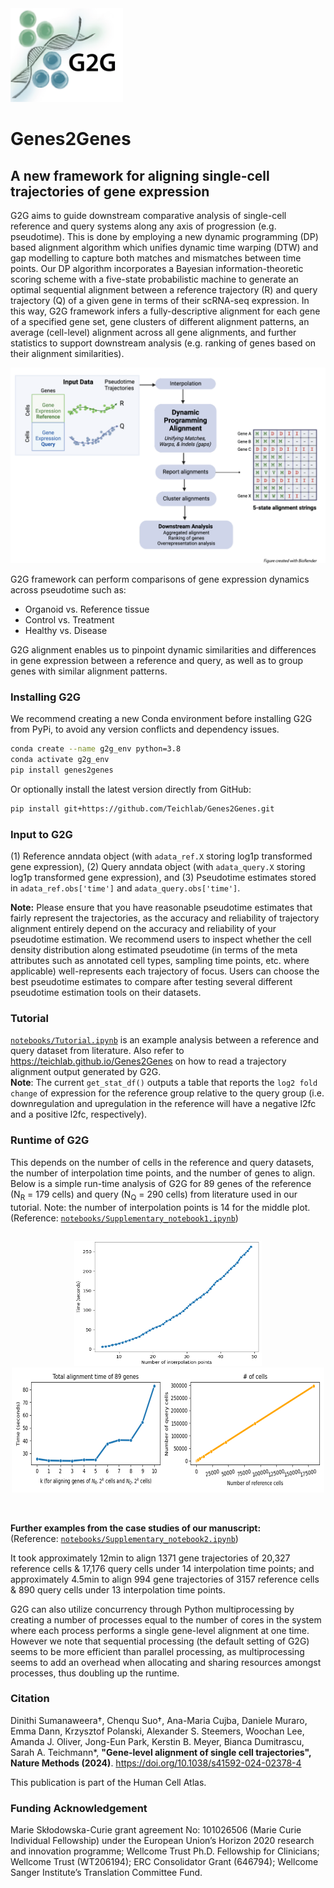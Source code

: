 <img src="images/G2G_logo_new.png" alt="Image" width="180" height="150">

# Genes2Genes

## A new framework for aligning single-cell trajectories of gene expression 
G2G aims to guide downstream comparative analysis of single-cell reference and query systems along any axis of progression (e.g. pseudotime). 
This is done by employing a new dynamic programming (DP) based alignment algorithm which unifies dynamic time warping (DTW) and gap modelling to capture both matches and mismatches between time points. Our DP algorithm incorporates a Bayesian information-theoretic scoring scheme with a five-state probabilistic machine to generate an optimal sequential alignment between a reference trajectory (R) and query trajectory (Q) of a given gene in terms of their scRNA-seq expression. In this way, G2G framework infers a fully-descriptive alignment for each gene of a specified gene set, gene clusters of different alignment patterns, an average (cell-level) alignment across all gene alignments, and further statistics to support downstream analysis (e.g. ranking of genes based on their alignment similarities).

<img src="images/G2G_framework_overview.png" alt="Image">

G2G framework can perform comparisons of gene expression dynamics across pseudotime such as:
<ul>
    <li>Organoid vs. Reference tissue
    <li>Control vs. Treatment
    <li>Healthy vs. Disease
</ul>  
G2G alignment enables us to pinpoint dynamic similarities and differences in gene expression between a reference and query, as well as to group genes with similar alignment patterns.  

### **Installing G2G**

We recommend creating a new Conda environment before installing G2G from PyPi, to avoid any version conflicts and dependency issues.
```bash
conda create --name g2g_env python=3.8 
conda activate g2g_env
pip install genes2genes
```
Or optionally install the latest version directly from GitHub: 
```bash
pip install git+https://github.com/Teichlab/Genes2Genes.git
```

### **Input to G2G**
(1) Reference anndata object (with `adata_ref.X` storing log1p transformed gene expression), 
(2) Query anndata object (with `adata_query.X` storing log1p transformed gene expression), and
(3) Pseudotime estimates stored in `adata_ref.obs['time']` and `adata_query.obs['time']`.

**Note:** Please ensure that you have reasonable pseudotime estimates that fairly represent the trajectories, as the accuracy and reliability of trajectory alignment entirely depend on the accuracy and reliability of your pseudotime estimation. We recommend users to inspect whether the cell density distribution along estimated pseudotime (in terms of the meta attributes such as annotated cell types, sampling time points, etc. where applicable) well-represents each trajectory of focus. Users can choose the best pseudotime estimates to compare after testing several different pseudotime estimation tools on their datasets. 

### **Tutorial**

[`notebooks/Tutorial.ipynb`](https://github.com/Teichlab/Genes2Genes/blob/main/notebooks/Tutorial.ipynb) is an example analysis between a reference and query dataset from literature. 
Also refer to https://teichlab.github.io/Genes2Genes on how to read a trajectory alignment output generated by G2G. <br>
**Note**: The current `get_stat_df()` outputs a table that reports the `log2 fold change` of expression for the reference group relative to the query group (i.e. downregulation and upregulation in the reference will have a negative l2fc and a positive l2fc, respectively).

### **Runtime of G2G**

This depends on the number of cells in the reference and query datasets, the number of interpolation time points, and the number of genes to align. 
Below is a simple run-time analysis of G2G for 89 genes of the reference (N<sub>R</sub> = 179 cells) and query (N<sub>Q</sub> = 290 cells) from literature used in our tutorial. 
Note: the number of interpolation points is 14 for the middle plot. (Reference: [`notebooks/Supplementary_notebook1.ipynb`](https://github.com/Teichlab/Genes2Genes/blob/main/notebooks/Supplementary_notebook1.ipynb))

<div style="display: flex; justify-content: space-between;">
    <p align="center">
    <img src="images/n_interpolation_points_vs_time_PAM_LPS_G2G_alignment.png" alt="Image" width="300" height="200">
    <img src="images/cell_numbers_vs_approx_time_PAM_LPS_G2G_alignment.png" alt="Image" width="500" height="200">
    </p>
</div><br>


**Further examples from the case studies of our manuscript:** <br>
(Reference: [`notebooks/Supplementary_notebook2.ipynb`](https://github.com/Teichlab/Genes2Genes/blob/main/notebooks/Supplementary_notebook2.ipynb))

It took approximately 12min to align 1371 gene trajectories of 20,327 reference cells & 17,176 query cells under 14 interpolation time points; and approximately 4.5min to align 994 gene trajectories of 3157 reference cells & 890 query cells under 13 interpolation time points. 

G2G can also utilize concurrency through Python multiprocessing by creating a number of processes equal to the number of cores in the system where each process performs a single gene-level alignment at one time. However we note that sequential processing (the default setting of G2G) seems to be more efficient than parallel processing, as multiprocessing seems to add an overhead when allocating and sharing resources amongst processes, thus doubling up the runtime. 


### Citation 
Dinithi Sumanaweera†, Chenqu Suo†, Ana-Maria Cujba, Daniele Muraro, Emma Dann, Krzysztof Polanski, Alexander S. Steemers, Woochan Lee, Amanda J. Oliver, Jong-Eun Park, Kerstin B. Meyer, Bianca Dumitrascu, Sarah A. Teichmann*, **"Gene-level alignment of single cell trajectories",  Nature Methods (2024)**. https://doi.org/10.1038/s41592-024-02378-4

This publication is part of the Human Cell Atlas. 

### Funding Acknowledgement
Marie Skłodowska-Curie grant agreement No: 101026506 (Marie Curie Individual Fellowship) under the European Union’s Horizon 2020 research and innovation programme; Wellcome Trust Ph.D. Fellowship for Clinicians; Wellcome Trust (WT206194); ERC Consolidator Grant (646794); Wellcome Sanger Institute’s Translation Committee Fund.

